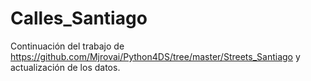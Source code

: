 # Calles_Santiago

Continuación del trabajo de https://github.com/Mjrovai/Python4DS/tree/master/Streets_Santiago y actualización de los datos.
